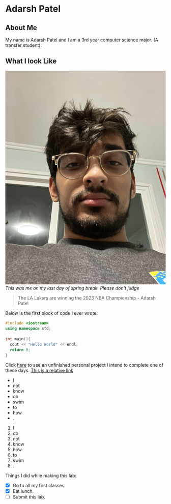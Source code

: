 # Adarsh Patel
## About Me
My name is Adarsh Patel and I am a 3rd year computer science major. (A transfer student).
## What I look Like
![Image](Pictures/70201654571__8B500D0E-E5C0-4DE9-8D0B-1F55C50C3334.JPG)
*This was me on my last day of spring break. Please don't judge*

> The LA Lakers are winning the 2023 NBA Championship - Adarsh Patel

Below is the first block of code I ever wrote:
``` cpp
#include <iostream>
using namespace std;

int main(){
  cout << "Hello World" << endl;
  return 0;
}
```

Click [here](https://github.com/adarsh249/connect6) to see an unfinished personal project I intend to complete one of these days.
[This is a relative link](./README.md)

- I
- not
- know
- do
- swim
- to
- how
- .

1. I
2. do
3. not
4. know
5. how
6. to
7. swim
8. .

Things I did while making this lab:
- [x] Go to all my first classes.
- [x] Eat lunch.
- [ ] Submit this lab.
